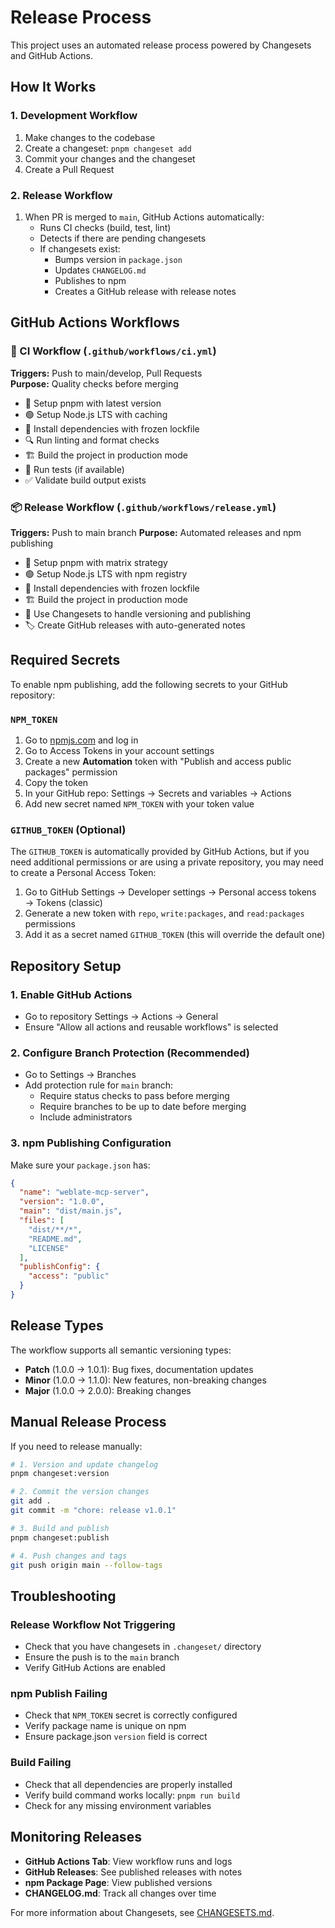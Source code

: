 # Release Process

This project uses an automated release process powered by Changesets and GitHub Actions.

## How It Works

### 1. Development Workflow
1. Make changes to the codebase
2. Create a changeset: `pnpm changeset add`
3. Commit your changes and the changeset
4. Create a Pull Request

### 2. Release Workflow
1. When PR is merged to `main`, GitHub Actions automatically:
   - Runs CI checks (build, test, lint)
   - Detects if there are pending changesets
   - If changesets exist:
     - Bumps version in `package.json`
     - Updates `CHANGELOG.md`
     - Publishes to npm
     - Creates a GitHub release with release notes

## GitHub Actions Workflows

### 🧪 CI Workflow (`.github/workflows/ci.yml`)
**Triggers:** Push to main/develop, Pull Requests  
**Purpose:** Quality checks before merging

- 🥡 Setup pnpm with latest version
- 🟢 Setup Node.js LTS with caching
- 🧩 Install dependencies with frozen lockfile
- 🔍 Run linting and format checks
- 🏗️ Build the project in production mode
- 🧪 Run tests (if available)
- ✅ Validate build output exists

### 📦 Release Workflow (`.github/workflows/release.yml`)
**Triggers:** Push to main branch
**Purpose:** Automated releases and npm publishing

- 🥡 Setup pnpm with matrix strategy
- 🟢 Setup Node.js LTS with npm registry
- 🧩 Install dependencies with frozen lockfile
- 🏗️ Build the project in production mode
- 📣 Use Changesets to handle versioning and publishing
- 🏷️ Create GitHub releases with auto-generated notes

## Required Secrets

To enable npm publishing, add the following secrets to your GitHub repository:

### `NPM_TOKEN`
1. Go to [npmjs.com](https://www.npmjs.com) and log in
2. Go to Access Tokens in your account settings
3. Create a new **Automation** token with "Publish and access public packages" permission
4. Copy the token
5. In your GitHub repo: Settings → Secrets and variables → Actions
6. Add new secret named `NPM_TOKEN` with your token value

### `GITHUB_TOKEN` (Optional)
The `GITHUB_TOKEN` is automatically provided by GitHub Actions, but if you need additional permissions or are using a private repository, you may need to create a Personal Access Token:

1. Go to GitHub Settings → Developer settings → Personal access tokens → Tokens (classic)
2. Generate a new token with `repo`, `write:packages`, and `read:packages` permissions
3. Add it as a secret named `GITHUB_TOKEN` (this will override the default one)

## Repository Setup

### 1. Enable GitHub Actions
- Go to repository Settings → Actions → General
- Ensure "Allow all actions and reusable workflows" is selected

### 2. Configure Branch Protection (Recommended)
- Go to Settings → Branches
- Add protection rule for `main` branch:
  - Require status checks to pass before merging
  - Require branches to be up to date before merging
  - Include administrators

### 3. npm Publishing Configuration
Make sure your `package.json` has:
```json
{
  "name": "weblate-mcp-server",
  "version": "1.0.0",
  "main": "dist/main.js",
  "files": [
    "dist/**/*",
    "README.md",
    "LICENSE"
  ],
  "publishConfig": {
    "access": "public"
  }
}
```

## Release Types

The workflow supports all semantic versioning types:

- **Patch** (1.0.0 → 1.0.1): Bug fixes, documentation updates
- **Minor** (1.0.0 → 1.1.0): New features, non-breaking changes  
- **Major** (1.0.0 → 2.0.0): Breaking changes

## Manual Release Process

If you need to release manually:

```bash
# 1. Version and update changelog
pnpm changeset:version

# 2. Commit the version changes
git add .
git commit -m "chore: release v1.0.1"

# 3. Build and publish
pnpm changeset:publish

# 4. Push changes and tags
git push origin main --follow-tags
```

## Troubleshooting

### Release Workflow Not Triggering
- Check that you have changesets in `.changeset/` directory
- Ensure the push is to the `main` branch
- Verify GitHub Actions are enabled

### npm Publish Failing
- Check that `NPM_TOKEN` secret is correctly configured
- Verify package name is unique on npm
- Ensure package.json `version` field is correct

### Build Failing
- Check that all dependencies are properly installed
- Verify build command works locally: `pnpm run build`
- Check for any missing environment variables

## Monitoring Releases

- **GitHub Actions Tab**: View workflow runs and logs
- **GitHub Releases**: See published releases with notes
- **npm Package Page**: View published versions
- **CHANGELOG.md**: Track all changes over time

For more information about Changesets, see [CHANGESETS.md](./CHANGESETS.md). 